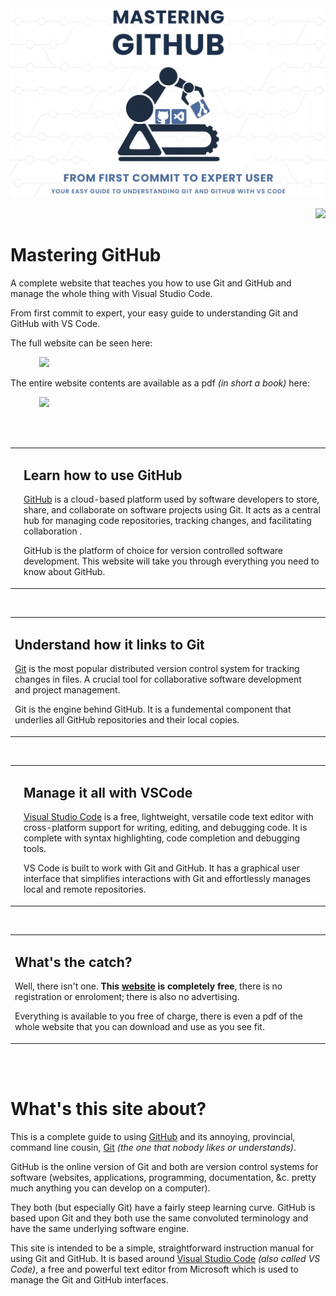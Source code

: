 <!-- PAL LOGO AND WEB ID START-->
<img width="896px" src="/website/00-comres/11-resources/02-images/readme-logo.png" alt="PAL Logo showing Wiki Documentation heading">
<p align="right"><img height="18px" src="https://img.shields.io/badge/Web_ID-README.md--eek-blue.svg"></p>
<!-- PAL LOGO AND WEB ID END-->

# Mastering GitHub 

A complete website that teaches you how to use Git and GitHub and manage the whole thing with Visual Studio Code.

From first commit to expert, your easy guide to understanding Git and GitHub with VS Code.

The full website can be seen here: 

<p align="left">&emsp;&emsp;&emsp; <a href="https://masteringgithub.com"><img height="30px" src="https://img.shields.io/badge/Mastering_GitHub_website-blue"></a></p>

The entire website contents are available as a pdf *(in short a book)* here:

<p align="left">&emsp;&emsp;&emsp; <a href="/website/00-comres/11-resources/04-data/Mastering GitHub.pdf"><img height="30px" src="https://img.shields.io/badge/Download_Mastering_GitHub_pdf_document-1F883D"></a></p>



<br><br>

<table align="center"><!-- DBL FIGURE START             🔽🔽(BLANK LINE ABOVE) -->
<!-- Figure row --> <tr>
<!-- FIGURE 1 ID -->    <td valign="bottom">
<!-- FIGURE 1 IMAGE --> <img width="200" src="/website/00-comres/11-resources/02-images/GitHub-logo.svg" alt="GitHub logo">
                        </td>
                        <td width="600">
<h2>Learn how to use GitHub</h2>
<p><a href="https://github.com/">GitHub</a> is a cloud-based platform used by software developers to store, share, and collaborate on software projects using Git. It acts as a central hub for managing code repositories, tracking changes, and facilitating collaboration  .</p>

<p>GitHub is the platform of choice for version controlled software development. This website will take you through everything you need to know about GitHub.</p>                        
                        </td>
                    </tr>
</table>                             <!-- DBL FIGURE END🔼🔼(BLANK LINE BELOW) -->

<br>

<table align="center"><!-- DBL FIGURE START             🔽🔽(BLANK LINE ABOVE) -->
<!-- Figure row --> <tr>
                        <td width="600">
<h2>Understand how it links to Git</h2>
<p><a href="https://git-scm.com/">Git</a> is the most popular distributed version control system for tracking changes in files. A crucial tool for collaborative software development and project management.</p>

<p>Git is the engine behind GitHub. It is a fundemental component that underlies all GitHub repositories and their local copies.</p>                        
                        </td>
<!-- FIGURE 1 ID -->    <td valign="bottom">
<!-- FIGURE 1 IMAGE --> <img width="200" src="/website/00-comres/11-resources/02-images/git-logo.svg" alt="GitHub logo">
                        </td>
                    </tr>
</table>                             <!-- DBL FIGURE END🔼🔼(BLANK LINE BELOW) -->

<br>

<table align="center"><!-- DBL FIGURE START             🔽🔽(BLANK LINE ABOVE) -->
<!-- Figure row --> <tr>
<!-- FIGURE 1 ID -->    <td valign="bottom">
<!-- FIGURE 1 IMAGE --> <img width="200" src="/website/00-comres/11-resources/02-images/vscode-logo.svg" alt="GitHub logo">
                        </td>
                        <td width="600">
<h2>Manage it all with VSCode</h2>
<p><a href="https://code.visualstudio.com/">Visual Studio Code</a> is a free, lightweight, versatile code text editor with cross-platform support for writing, editing, and debugging code. It is complete with syntax highlighting, code completion and debugging tools.</p>

<p>VS Code is built to work with Git and GitHub. It has a graphical user interface that simplifies interactions with Git and effortlessly manages local and remote repositories.</p>                        
                        </td>
                    </tr>
</table>                             <!-- DBL FIGURE END🔼🔼(BLANK LINE BELOW) -->

<br>

<table align="center"><!-- DBL FIGURE START             🔽🔽(BLANK LINE ABOVE) -->
<!-- Figure row --> <tr>
                        <td width="600">
<h2>What's the catch?</h2>
<p>Well, there isn't one. <strong>This <a href="https://masteringgithub.com/">website</a> is completely free</strong>, there is no registration or enroloment; there is also no advertising.</p>

<p>Everything is available to you free of charge, there is even a pdf of the whole website that you can download and use as you see fit.</p>                        
                        </td>
<!-- FIGURE 1 ID -->    <td valign="bottom">
<!-- FIGURE 1 IMAGE --> <img width="200" src="/website/00-comres/11-resources/02-images/mgh-logo_07.svg" alt="GitHub logo">
                        </td>
                    </tr>
</table>                             <!-- DBL FIGURE END🔼🔼(BLANK LINE BELOW) -->

<br><br>

# What's this site about?

This is a complete guide to using [GitHub](https://GitHub.com/) and its annoying, provincial, command line cousin, [Git](https://git-scm.com/) *(the one that nobody likes or understands)*.

GitHub is the online version of Git and both are version control systems for software (websites, applications, programming, documentation, &c. pretty much anything you can develop on a computer). 

They both (but especially Git) have a fairly steep learning curve. GitHub is based upon Git and they both use the same convoluted terminology and have the same underlying software engine.

This site is intended to be a simple, straightforward instruction manual for using Git and GitHub. It is based around [Visual Studio Code](https://code.visualstudio.com/) *(also called VS Code)*, a free and powerful text editor from Microsoft which is used to manage the Git and GitHub interfaces.



<br><br>